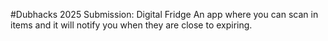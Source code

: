 #Dubhacks 2025 Submission: Digital Fridge
An app where you can scan in items and it will notify you when they are close to expiring.
